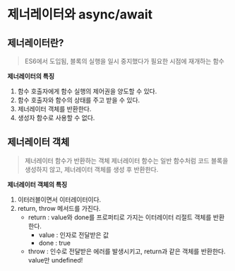 # 제너레이터와 async/await

## 제너레이터란?

> ES6에서 도입됨, 블록의 실행을 일시 중지했다가 필요한 시점에 재개하는 함수

**제너레이터의 특징**

1. 함수 호출자에게 함수 실행의 제어권을 양도할 수 있다.
2. 함수 호출자와 함수의 상태를 주고 받을 수 있다.
3. 제너레이터 객체를 반환한다.
4. 생성자 함수로 사용할 수 없다.

## 제너레이터 객체

> 제너레이터 함수가 반환하는 객체
> 제너레이터 함수는 일반 함수처럼 코드 블록을 생성하지 않고, 제너레이터 객체를 생성 후 반환한다.

**제너레이터 객체의 특징**

1. 이터러블이면서 이터레이터이다.
2. return, throw 메서드를 가진다.
   - return : value와 done를 프로퍼티로 가지는 이터레이터 리절트 객체를 반환한다.
     - value : 인자로 전달받은 값
     - done : true
   - throw : 인수로 전달받은 에러를 발생시키고, return과 같은 객체를 반환한다. value만 undefined!
